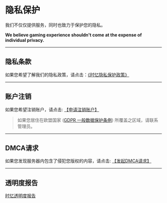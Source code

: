 # 隐私保护

我们不仅仅提供服务，同时也致力于保护您的隐私。

**We believe gaming experience shouldn't come at the expense of individual privacy.**  

-----
## 隐私条款

如果您希望了解我们的隐私政策，请点击：[《时忆隐私保护政策》](https://www.mcshiyi.com/blog/about/privacy-policy.html)

------
## 账户注销

如果您希望注销账户，请点击: [【申请注销账户】](privacy/deleteAccount.md)  

> 如果您居住在欧盟国家 ([GDPR 一般数据保护条例](https://gdpr-info.eu/)) 所覆盖之区域，请联系管理员。

-----

## DMCA请求

如果您发现服务器内包含了侵犯您版权的内容，请点击: [【发起DMCA请求】](privacy/DMCARequest.md)

-----

## 透明度报告

[时忆透明度报告](privacy/transparencyReport.md)